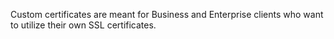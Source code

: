 Custom certificates are meant for Business and Enterprise clients who want to utilize their own SSL certificates.